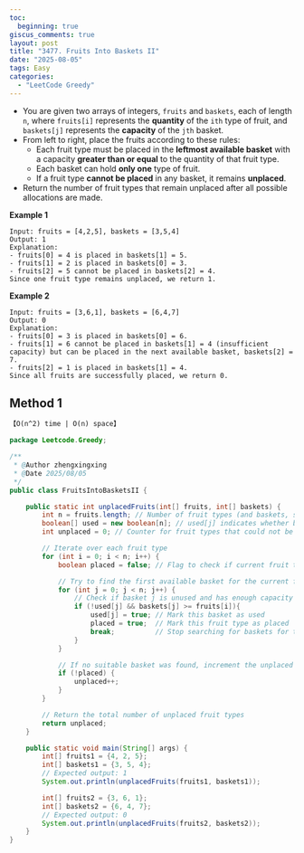 ```yaml
---
toc:
  beginning: true
giscus_comments: true
layout: post
title: "3477. Fruits Into Baskets II"
date: "2025-08-05"
tags: Easy
categories:
  - "LeetCode Greedy"
---
```




- You are given two arrays of integers, `fruits` and `baskets`, each of length `n`, where `fruits[i]` represents the **quantity** of the `ith` type of fruit, and `baskets[j]` represents the **capacity** of the `jth` basket.
- From left to right, place the fruits according to these rules:
  - Each fruit type must be placed in the **leftmost available basket** with a capacity **greater than or equal** to the quantity of that fruit type.
  - Each basket can hold **only one** type of fruit.
  - If a fruit type **cannot be placed** in any basket, it remains **unplaced**.
- Return the number of fruit types that remain unplaced after all possible allocations are made.

**Example 1**

```
Input: fruits = [4,2,5], baskets = [3,5,4]
Output: 1
Explanation:
- fruits[0] = 4 is placed in baskets[1] = 5.
- fruits[1] = 2 is placed in baskets[0] = 3.
- fruits[2] = 5 cannot be placed in baskets[2] = 4.
Since one fruit type remains unplaced, we return 1.
```

**Example 2**

```
Input: fruits = [3,6,1], baskets = [6,4,7]
Output: 0
Explanation:
- fruits[0] = 3 is placed in baskets[0] = 6.
- fruits[1] = 6 cannot be placed in baskets[1] = 4 (insufficient capacity) but can be placed in the next available basket, baskets[2] = 7.
- fruits[2] = 1 is placed in baskets[1] = 4.
Since all fruits are successfully placed, we return 0.
```

## Method 1

```tex
【O(n^2) time | O(n) space】
```

```java
package Leetcode.Greedy;

/**
 * @Author zhengxingxing
 * @Date 2025/08/05
 */
public class FruitsIntoBasketsII {

    public static int unplacedFruits(int[] fruits, int[] baskets) {
        int n = fruits.length; // Number of fruit types (and baskets, since arrays are the same length)
        boolean[] used = new boolean[n]; // used[j] indicates whether basket j has already been used
        int unplaced = 0; // Counter for fruit types that could not be placed

        // Iterate over each fruit type
        for (int i = 0; i < n; i++) {
            boolean placed = false; // Flag to check if current fruit type has been placed

            // Try to find the first available basket for the current fruit type
            for (int j = 0; j < n; j++) {
                // Check if basket j is unused and has enough capacity for fruits[i]
                if (!used[j] && baskets[j] >= fruits[i]){
                    used[j] = true; // Mark this basket as used
                    placed = true;  // Mark this fruit type as placed
                    break;          // Stop searching for baskets for this fruit type
                }
            }

            // If no suitable basket was found, increment the unplaced counter
            if (!placed) {
                unplaced++;
            }
        }

        // Return the total number of unplaced fruit types
        return unplaced;
    }

    public static void main(String[] args) {
        int[] fruits1 = {4, 2, 5};
        int[] baskets1 = {3, 5, 4};
        // Expected output: 1
        System.out.println(unplacedFruits(fruits1, baskets1));

        int[] fruits2 = {3, 6, 1};
        int[] baskets2 = {6, 4, 7};
        // Expected output: 0
        System.out.println(unplacedFruits(fruits2, baskets2));
    }
}

```





